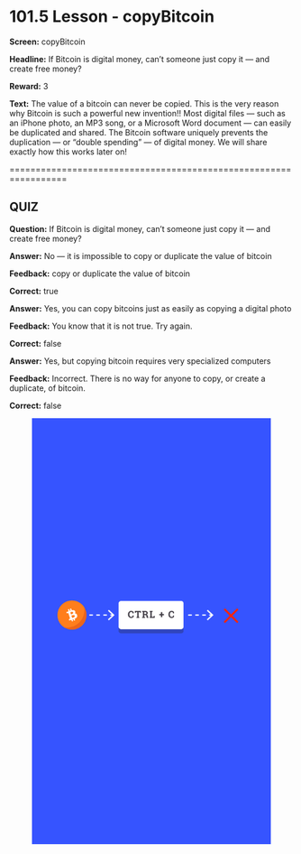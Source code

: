 # 101.5 Lesson - copyBitcoin

**Screen:** copyBitcoin

**Headline:** If Bitcoin is digital money, can’t someone just copy it — and create free money?

**Reward:** 3

**Text:** The value of a bitcoin can never be copied. This is the very reason why Bitcoin is such a powerful new invention!! Most digital files — such as an iPhone photo, an MP3 song, or a Microsoft Word document — can easily be duplicated and shared. The Bitcoin software uniquely prevents the duplication — or “double spending” — of digital money. We will share exactly how this works later on!


=================================================================

## QUIZ

**Question:** If Bitcoin is digital money, can’t someone just copy it — and create free money?


**Answer:** No — it is impossible to copy or duplicate the value of bitcoin

**Feedback:** copy or duplicate the value of bitcoin

**Correct:** true

**Answer:** Yes, you can copy bitcoins just as easily as copying a digital photo

**Feedback:** You know that it is not true. Try again.

**Correct:** false

**Answer:** Yes, but copying bitcoin requires very specialized computers

**Feedback:** Incorrect. There is no way for anyone to copy, or create a duplicate, of bitcoin.

**Correct:** false


<figure><img src="../.gitbook/assets/image (5).png" alt=""><figcaption></figcaption></figure>

